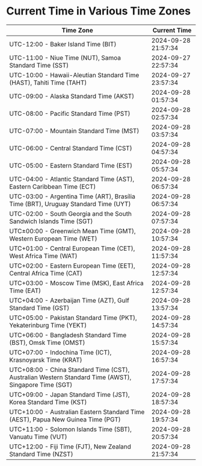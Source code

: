 # Current Time in Various Time Zones

| Time Zone | Current Time |
|-----------|--------------|
| UTC-12:00 - Baker Island Time (BIT) | 2024-09-28 21:57:34 |
| UTC-11:00 - Niue Time (NUT), Samoa Standard Time (SST) | 2024-09-27 22:57:34 |
| UTC-10:00 - Hawaii-Aleutian Standard Time (HAST), Tahiti Time (TAHT) | 2024-09-27 23:57:34 |
| UTC-09:00 - Alaska Standard Time (AKST) | 2024-09-28 01:57:34 |
| UTC-08:00 - Pacific Standard Time (PST) | 2024-09-28 02:57:34 |
| UTC-07:00 - Mountain Standard Time (MST) | 2024-09-28 03:57:34 |
| UTC-06:00 - Central Standard Time (CST) | 2024-09-28 04:57:34 |
| UTC-05:00 - Eastern Standard Time (EST) | 2024-09-28 05:57:34 |
| UTC-04:00 - Atlantic Standard Time (AST), Eastern Caribbean Time (ECT) | 2024-09-28 06:57:34 |
| UTC-03:00 - Argentina Time (ART), Brasília Time (BRT), Uruguay Standard Time (UYT) | 2024-09-28 06:57:34 |
| UTC-02:00 - South Georgia and the South Sandwich Islands Time (SGT) | 2024-09-28 07:57:34 |
| UTC±00:00 - Greenwich Mean Time (GMT), Western European Time (WET) | 2024-09-28 10:57:34 |
| UTC+01:00 - Central European Time (CET), West Africa Time (WAT) | 2024-09-28 11:57:34 |
| UTC+02:00 - Eastern European Time (EET), Central Africa Time (CAT) | 2024-09-28 12:57:34 |
| UTC+03:00 - Moscow Time (MSK), East Africa Time (EAT) | 2024-09-28 12:57:34 |
| UTC+04:00 - Azerbaijan Time (AZT), Gulf Standard Time (GST) | 2024-09-28 13:57:34 |
| UTC+05:00 - Pakistan Standard Time (PKT), Yekaterinburg Time (YEKT) | 2024-09-28 14:57:34 |
| UTC+06:00 - Bangladesh Standard Time (BST), Omsk Time (OMST) | 2024-09-28 15:57:34 |
| UTC+07:00 - Indochina Time (ICT), Krasnoyarsk Time (KRAT) | 2024-09-28 16:57:34 |
| UTC+08:00 - China Standard Time (CST), Australian Western Standard Time (AWST), Singapore Time (SGT) | 2024-09-28 17:57:34 |
| UTC+09:00 - Japan Standard Time (JST), Korea Standard Time (KST) | 2024-09-28 18:57:34 |
| UTC+10:00 - Australian Eastern Standard Time (AEST), Papua New Guinea Time (PGT) | 2024-09-28 19:57:34 |
| UTC+11:00 - Solomon Islands Time (SBT), Vanuatu Time (VUT) | 2024-09-28 20:57:34 |
| UTC+12:00 - Fiji Time (FJT), New Zealand Standard Time (NZST) | 2024-09-28 21:57:34 |
